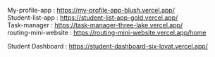 My-profile-app : https://my-profile-app-blush.vercel.app/  
Student-list-app : https://student-list-app-gold.vercel.app/  
Task-manager : https://task-manager-three-lake.vercel.app/  
routing-mini-website : https://routing-mini-website.vercel.app/home  


Student Dashboard : https://student-dashboard-six-lovat.vercel.app/


